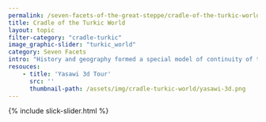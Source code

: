 ```yaml
---
permalink: /seven-facets-of-the-great-steppe/cradle-of-the-turkic-world
title: Cradle of the Turkic World
layout: topic
filter-category: "cradle-turkic"
image_graphic-slider: "turkic_world"
category: Seven Facets
intro: "History and geography formed a special model of continuity of the Turkic states, the great steppe empires. For centuries, they have successively replaced each other, leaving their significant mark in the economic, political and cultural landscape of medieval Kazakhstan."
resouces:
    - title: 'Yasawi 3d Tour'
      src: ''
      thumbnail-path: /assets/img/cradle-turkic-world/yasawi-3d.png
---
```

{% include slick-slider.html %}
